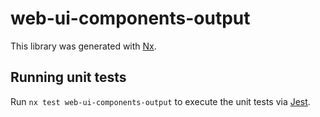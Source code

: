 # web-ui-components-output

This library was generated with [Nx](https://nx.dev).

## Running unit tests

Run `nx test web-ui-components-output` to execute the unit tests via [Jest](https://jestjs.io).
